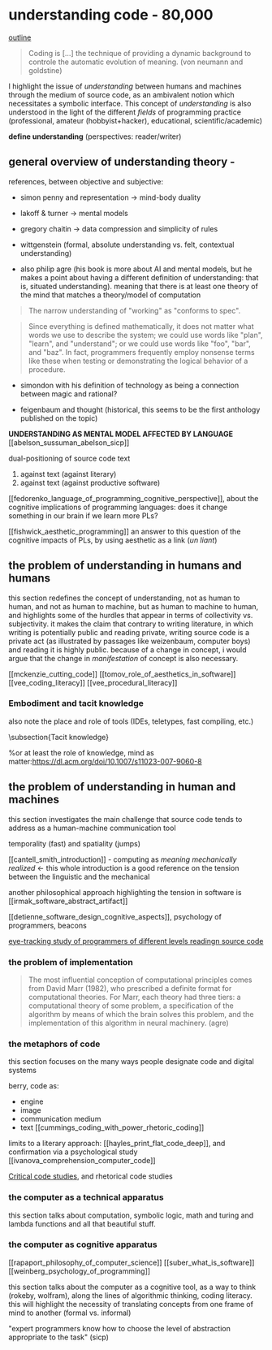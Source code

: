 # understanding code - 80,000

[outline](./outline.md)

> Coding is [...] the technique of providing a dynamic background to controle the automatic evolution of meaning. (von neumann and goldstine)

I highlight the issue of *understanding* between humans and machines through the medium of source code, as an ambivalent notion which necessitates a symbolic interface. This concept of *understanding* is also understood in the light of the different *fields* of programming practice (professional, amateur (hobbyist+hacker), educational, scientific/academic)

__define understanding__ (perspectives: reader/writer)

## general overview of understanding theory - 

references, between objective and subjective:
- simon penny and representation -> mind-body duality
- lakoff & turner -> mental models
- gregory chaitin -> data compression and simplicity of rules
- wittgenstein (formal, absolute understanding vs. felt, contextual understanding)

- also philip agre (his book is more about AI and mental models, but he makes a point about having a different definition of understanding: that is, situated understanding). meaning that there is at least one theory of the mind that matches a theory/model of computation

> The narrow understanding of "working" as "conforms to spec".

> Since everything is defined mathematically, it does not matter what words we use to describe the system; we could use words like "plan", "learn", and "understand"; or we could use words like "foo", "bar", and "baz". In fact, programmers frequently employ nonsense terms like these when testing or demonstrating the logical behavior of a procedure. 

- simondon with his definition of technology as being a connection between magic and rational?

- feigenbaum and thought (historical, this seems to be the first anthology published on the topic)

**UNDERSTANDING AS MENTAL MODEL AFFECTED BY LANGUAGE** [[abelson_sussuman_abelson_sicp]] 

dual-positioning of source code text
1. against text (against literary)
2. against text (against productive software)

[[fedorenko_language_of_programming_cognitive_perspective]], about the cognitive implications of programming languages: does it change something in our brain if we learn more PLs?

[[fishwick_aesthetic_programming]] an answer to this question of the cognitive impacts of PLs, by using aesthetic as a link (_un liant_)

## the problem of understanding in humans and humans

this section redefines the concept of understanding, not as human to human, and not as human to machine, but as human to machine to human, and highlights some of the hurdles that appear in terms of collectivity vs. subjectivity. it makes the claim that contrary to writing literature, in which writing is potentially public and reading private, writing source code is a private act (as illustrated by passages like weizenbaum, computer boys) and reading it is highly public. because of a change in concept, i would argue that the change in *manifestation* of concept is also necessary.

[[mckenzie_cutting_code]]
[[tomov_role_of_aesthetics_in_software]]
[[vee_coding_literacy]]
[[vee_procedural_literacy]]

### Embodiment and tacit knowledge

also note the place and role of tools (IDEs, teletypes, fast compiling, etc.)

\subsection{Tacit knowledge}

%or at least the role of knowledge, mind as matter:https://dl.acm.org/doi/10.1007/s11023-007-9060-8

## the problem of understanding in human and machines

this section investigates the main challenge that source code tends to address as a human-machine communication tool

temporality (fast) and spatiality (jumps)

[[cantell_smith_introduction]] - computing as _meaning mechanically realized_ <- this whole introduction is a good reference on the tension between the linguistic and the mechanical

another philosophical approach highlighting the tension in software is [[irmak_software_abstract_artifact]]

[[detienne_software_design_cognitive_aspects]], psychology of programmers, beacons

[eye-tracking study of programmers of different levels readingn source code](https://dl.acm.org/doi/10.1145/3387904.3389279)

### the problem of implementation

> The most influential conception of computational principles comes from David Marr (1982), who prescribed a definite format for computational theories. For Marr, each theory had three tiers: a computational theory of some problem, a specification of the algorithm by means of which the brain solves this problem, and the implementation of this algorithm in neural machinery. (agre)

### the metaphors of code

this section focuses on the many ways people designate code and digital systems

berry, code as:
- engine
- image
- communication medium
- text [[cummings_coding_with_power_rhetoric_coding]]

limits to a literary approach: [[hayles_print_flat_code_deep]], and confirmation via a psychological study [[ivanova_comprehension_computer_code]]

[Critical code studies](../readings/notes/critical_code_studies.md), and rhetorical code studies

### the computer as a technical apparatus

this section talks about computation, symbolic logic, math and turing and lambda functions and all that beautiful stuff.

### the computer as cognitive apparatus

[[rapaport_philosophy_of_computer_science]]
[[suber_what_is_software]]
[[weinberg_psychology_of_programming]]

this section talks about the computer as a cognitive tool, as a way to think (rokeby, wolfram), along the lines of algorithmic thinking, coding literacy. this will highlight the necessity of translating concepts from one frame of mind to another (formal vs. informal)

"expert programmers know how to choose the level of abstraction appropriate to the task" (sicp)